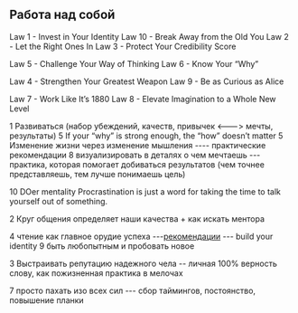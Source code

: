 
## Работа над собой

Law 1 - Invest in Your Identity
Law 10 - Break Away from the Old You
Law 2 - Let the Right Ones In
Law 3 - Protect Your Credibility Score

Law 5 - Challenge Your Way of Thinking
Law 6 - Know Your “Why”

Law 4 - Strengthen Your Greatest Weapon
Law 9 - Be as Curious as Alice

Law 7 - Work Like It’s 1880
Law 8 - Elevate Imagination to a Whole New Level


1 Развиваться (набор убеждений, качеств, привычек <---> мечты, результаты)
5 If your “why” is strong enough, the “how” doesn’t matter
5 Изменение жизни через изменение мышления ---- практические рекомендации
8 визуализировать в деталях о чем мечтаешь --- практика, которая помогает добиваться результатов (чем точнее представляешь, тем лучше понимаешь цель)

10 DOer mentality
Procrastination is just a word for taking the time to talk yourself out of something.

2 Круг общения определяет наши качества + как искать ментора

4 чтение как главное орудие успеха ---[рекомендации](https://www.patrickbetdavid.com/books-2/)  --- build your identity
9 быть любопытным и пробовать новое

3 Выстраивать репутацию надежного чела -- личная 100% верность слову, как пожизненная практика в мелочах

7 просто пахать изо всех сил --- сбор таймингов, постоянство, повышение планки 



